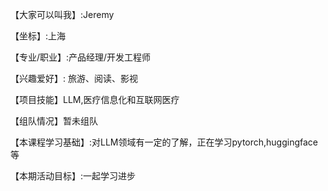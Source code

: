 【大家可以叫我】:Jeremy

【坐标】:上海

【专业/职业】:产品经理/开发工程师

【兴趣爱好】: 旅游、阅读、影视

【项目技能】LLM,医疗信息化和互联网医疗

【组队情况】暂未组队

【本课程学习基础】:对LLM领域有一定的了解，正在学习pytorch,huggingface等

【本期活动目标】:一起学习进步
